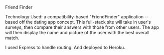 Friend Finder

Technology Used:
a compatibility-based "FriendFinder" application -- based off the dating app concept. This full-stack site will take in  user's surveys, then compare their answers with those from other users. The app will then display the name and picture of the user with the best overall match.

I used Express to handle routing. And deployed to Heroku.

